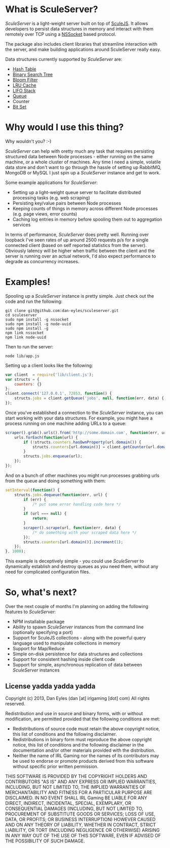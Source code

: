 # What is SculeServer?

*SculeServer* is a light-weight server built on top of [SculeJS](https://github.com/dan-deyles/sculejs "SculeJS"). It allows
developers to persist data structures in memory and interact with them remotely over TCP using a [NSSocket](https://github.com/nodejitsu/nssocket "NSSocket")
based protocol. 

The package also includes client libraries that streamline interaction with the server, and make building
applications around SculeServer really easy.

Data structures currently supported by *SculeServer* are:

* [Hash Table](http://en.wikipedia.org/wiki/Hash_Table "Hash Table")
* [Binary Search Tree](http://en.wikipedia.org/wiki/Binary_Search_Tree "Binary Search Tree")
* [Bloom Filter](http://en.wikipedia.org/wiki/Bloom_Filter "Bloom Filter")
* [LRU Cache](http://en.wikipedia.org/wiki/LRU_cache#Least_Recently_Used "LRU Cache")
* [LIFO Stack](http://bit.ly/v0kKey "LIFO Stack")
* [Queue](http://bit.ly/v0kKey "Queue")
* Counter
* [Bit Set](http://en.wikipedia.org/wiki/Bit_array "Bit Set")

# Why would I use this thing?

Why wouldn't you? :-)

*SculeServer* can help with oretty much any task that requires persisting structured data between Node processes - 
either running on the same machine, or a whole cluster of machines. Any time I need a simple, volatile data store 
and don't want to go through the hassle of setting up RabbitMQ, MongoDB or MySQL I just spin up a *SculeServer* 
instance and get to work.

Some example applications for *SculeServer*:

* Setting up a light-weight queue server to facilitate distributed processing tasks (e.g. web scraping)
* Persisting key/value pairs between Node processes
* Keeping counts of things in memory across different Node processes (e.g. page views, error counts)
* Caching log entries in memory before spooling them out to aggregation services

In terms of performance, *SculeServer* does pretty well. Running over loopback I've seen rates of up around 2500 requests p/s
for a single connected client (based on self reported statistics from the server). Obviously latency will be higher when
traffic between the client and the server is running over an actual network, I'd also expect performance to degrade as
concurrency increases.

# Examples!

Spooling up a *SculeServer* instance is pretty simple. Just check out the code and run the following:

```
git clone git@github.com:dan-eyles/sculeserver.git
cd sculeserver
sudo npm install -g nssocket
sudo npm install -g node-uuid
sudo npm install -g
npm link nssocket
npm link node-uuid
```

Then to run the server:

```
node lib/app.js
```

Setting up a client looks like the following:

```javascript
var client  = require('lib/client.js');
var structs = {
    counters: {}
};
client.connect('127.0.0.1', 72853, function() {
    structs.jobs = client.getQueue('jobs', null, function(err, data) { /* do something here */ });
});

```

Once you've established a connection to the *SculeServer* instance, you can start working with your data structures. 
For example, you might have a process running on one machine adding URLs to a queue:

```javascript
scraper().grab().urls().from('http://some.domain.com', function(err, urls) {
    urls.forEach(function(url) {
        if (!structs.counters.hasOwnProperty(url.domain()) {
            structs.counters[url.domain()] = client.getCounter(url.domain(), [1], function(err, data) { /* do something here */ });
        }
        structs.jobs.enqueue(url);
    });
});
```

And on a bunch of other machines you might run processes grabbing urls from the queue and doing something with them:

```javascript
setInterval(function() {
    structs.jobs.dequeue(function(err, url) {
        if (err) {
            /* put some error handling code here */
        }
        if (url === null) {
            return;
        }
        scraper().scrape(url, function(err, data) {
            /* do something with your scraped data here */
        });
        structs.counters[url.domain()].increment(1);
    });
}, 1000);
```

This example is deceptively simple - you could use *SculeServer* to dynamically establish and destroy queues as you
need them, without any need for complicated configuration files.

# So, what's next?

Over the next couple of months I'm planning on adding the following features to *SculeServer*:

* NPM installable package
* Ability to spawn *SculeServer* instances from the command line (optionally specifying a port)
* Support for SculeJS collections - along with the powerful query language used to manipulate collections in memory
* Support for Map/Reduce
* Simple on-disk persistence for data structures and collections
* Support for consistent hashing inside client code
* Support for simple, asynchronous replication of data between *SculeServer* instances

## License yadda yadda yadda

Copyright (c) 2013, Dan Eyles (dan [at] irlgaming [dot] com)
All rights reserved.

Redistribution and use in source and binary forms, with or without
modification, are permitted provided that the following conditions are met:
   * Redistributions of source code must retain the above copyright notice, this list of conditions and the following disclaimer.
   * Redistributions in binary form must reproduce the above copyright notice, this list of conditions and the following disclaimer in the documentation and/or other materials provided with the distribution.
   * Neither the name of IRL Gaming nor the names of its contributors may be used to endorse or promote products derived from this software without specific prior written permission.
 
THIS SOFTWARE IS PROVIDED BY THE COPYRIGHT HOLDERS AND CONTRIBUTORS "AS IS" AND
ANY EXPRESS OR IMPLIED WARRANTIES, INCLUDING, BUT NOT LIMITED TO, THE IMPLIED
WARRANTIES OF MERCHANTABILITY AND FITNESS FOR A PARTICULAR PURPOSE ARE
DISCLAIMED. IN NO EVENT SHALL IRL Gaming BE LIABLE FOR ANY
DIRECT, INDIRECT, INCIDENTAL, SPECIAL, EXEMPLARY, OR CONSEQUENTIAL DAMAGES
(INCLUDING, BUT NOT LIMITED TO, PROCUREMENT OF SUBSTITUTE GOODS OR SERVICES;
LOSS OF USE, DATA, OR PROFITS; OR BUSINESS INTERRUPTION) HOWEVER CAUSED AND
ON ANY THEORY OF LIABILITY, WHETHER IN CONTRACT, STRICT LIABILITY, OR TORT
(INCLUDING NEGLIGENCE OR OTHERWISE) ARISING IN ANY WAY OUT OF THE USE OF THIS
SOFTWARE, EVEN IF ADVISED OF THE POSSIBILITY OF SUCH DAMAGE.